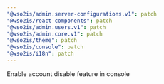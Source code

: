 ```yaml
---
"@wso2is/admin.server-configurations.v1": patch
"@wso2is/react-components": patch
"@wso2is/admin.users.v1": patch
"@wso2is/admin.core.v1": patch
"@wso2is/theme": patch
"@wso2is/console": patch
"@wso2is/i18n": patch
---
```


Enable account disable feature in console
